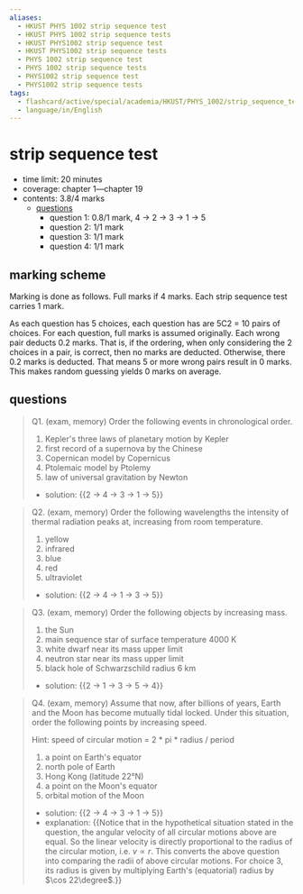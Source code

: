 ```yaml
---
aliases:
  - HKUST PHYS 1002 strip sequence test
  - HKUST PHYS 1002 strip sequence tests
  - HKUST PHYS1002 strip sequence test
  - HKUST PHYS1002 strip sequence tests
  - PHYS 1002 strip sequence test
  - PHYS 1002 strip sequence tests
  - PHYS1002 strip sequence test
  - PHYS1002 strip sequence tests
tags:
  - flashcard/active/special/academia/HKUST/PHYS_1002/strip_sequence_test
  - language/in/English
---
```


# strip sequence test

- time limit: 20 minutes
- coverage: chapter 1—chapter 19
- contents: 3.8/4 marks
  - [questions](#questions)
    - question 1: 0.8/1 mark, 4 → 2 → 3 → 1 → 5
    - question 2: 1/1 mark
    - question 3: 1/1 mark
    - question 4: 1/1 mark

## marking scheme

Marking is done as follows. Full marks if 4 marks. Each strip sequence test carries 1 mark.

As each question has 5 choices, each question has are 5C2 = 10 pairs of choices. For each question, full marks is assumed originally. Each wrong pair deducts 0.2 marks. That is, if the ordering, when only considering the 2 choices in a pair, is correct, then no marks are deducted. Otherwise, there 0.2 marks is deducted. That means 5 or more wrong pairs result in 0 marks. This makes random guessing yields 0 marks on average.

## questions

> Q1. (exam, memory) Order the following events in chronological order.
>
> 1. Kepler's three laws of planetary motion by Kepler
> 2. first record of a supernova by the Chinese
> 3. Copernican model by Copernicus
> 4. Ptolemaic model by Ptolemy
> 5. law of universal gravitation by Newton
>
> <!-- My answer swapped 2 and 4, so only got 0.9 out of 1 mark. -->
>
> - solution: {{2 → 4 → 3 → 1 → 5}} <!--SR:!2024-10-26,38,290-->

<!-- markdownlint MD028 -->

> Q2. (exam, memory) Order the following wavelengths the intensity of thermal radiation peaks at, increasing from room temperature.
>
> 1. yellow
> 2. infrared
> 3. blue
> 4. red
> 5. ultraviolet
>
> - solution: {{2 → 4 → 1 → 3 → 5}} <!--SR:!2024-12-01,68,310-->

<!-- markdownlint MD028 -->

> Q3. (exam, memory) Order the following objects by increasing mass.
>
> 1. the Sun
> 2. main sequence star of surface temperature 4000 K
> 3. white dwarf near its mass upper limit
> 4. neutron star near its mass upper limit
> 5. black hole of Schwarzschild radius 6 km
>
> - solution: {{2 → 1 → 3 → 5 → 4}} <!--SR:!2024-11-08,45,290-->

<!-- markdownlint MD028 -->

> Q4. (exam, memory) Assume that now, after billions of years, Earth and the Moon has become mutually tidal locked. Under this situation, order the following points by increasing speed.
>
> Hint: speed of circular motion = 2 \* pi \* radius / period
>
> 1. a point on Earth's equator
> 2. north pole of Earth
> 3. Hong Kong (latitude 22°N)
> 4. a point on the Moon's equator
> 5. orbital motion of the Moon
>
> - solution: {{2 → 4 → 3 → 1 → 5}}
> - explanation: {{Notice that in the hypothetical situation stated in the question, the angular velocity of all circular motions above are equal. So the linear velocity is directly proportional to the radius of the circular motion, i.e. $v \propto r$. This converts the above question into comparing the radii of above circular motions. For choice 3, its radius is given by multiplying Earth's (equatorial) radius by $\cos 22\degree$.}} <!--SR:!2024-12-18,69,270!2024-11-16,58,310-->
